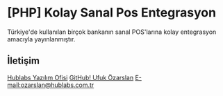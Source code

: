 
[PHP] Kolay Sanal Pos Entegrasyon
========

Türkiye'de kullanılan birçok bankanın sanal POS'larına kolay entegrasyon amacıyla yayınlanmıştır.

## İletişim
[Hublabs Yazılım Ofisi](http://www.hublabs.com.tr)
[GitHub! Ufuk Özarslan](http://www.github.com/ufukOzarslan)
[E-mail:ozarslan@hublabs.com.tr](http://www.github.com/hublabs)

